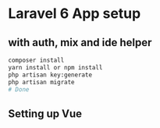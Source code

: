 # Laravel 6 App setup

## with auth, mix and ide helper

```bash
composer install
yarn install or npm install 
php artisan key:generate
php artisan migrate
# Done
```


## Setting up Vue



